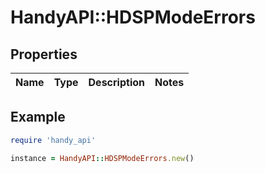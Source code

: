 # HandyAPI::HDSPModeErrors

## Properties

| Name | Type | Description | Notes |
| ---- | ---- | ----------- | ----- |

## Example

```ruby
require 'handy_api'

instance = HandyAPI::HDSPModeErrors.new()
```

